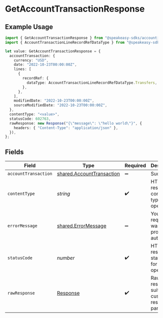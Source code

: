# GetAccountTransactionResponse

## Example Usage

```typescript
import { GetAccountTransactionResponse } from "@speakeasy-sdks/accounting/sdk/models/operations";
import { AccountTransactionLineRecordRefDataType } from "@speakeasy-sdks/accounting/sdk/models/shared";

let value: GetAccountTransactionResponse = {
  accountTransaction: {
    currency: "USD",
    date: "2022-10-23T00:00:00Z",
    lines: [
      {
        recordRef: {
          dataType: AccountTransactionLineRecordRefDataType.Transfers,
        },
      },
    ],
    modifiedDate: "2022-10-23T00:00:00Z",
    sourceModifiedDate: "2022-10-23T00:00:00Z",
  },
  contentType: "<value>",
  statusCode: 602763,
  rawResponse: new Response("{\"message\": \"hello world\"}", {
    headers: { "Content-Type": "application/json" },
  }),
};
```

## Fields

| Field                                                                         | Type                                                                          | Required                                                                      | Description                                                                   |
| ----------------------------------------------------------------------------- | ----------------------------------------------------------------------------- | ----------------------------------------------------------------------------- | ----------------------------------------------------------------------------- |
| `accountTransaction`                                                          | [shared.AccountTransaction](../../../sdk/models/shared/accounttransaction.md) | :heavy_minus_sign:                                                            | Success                                                                       |
| `contentType`                                                                 | *string*                                                                      | :heavy_check_mark:                                                            | HTTP response content type for this operation                                 |
| `errorMessage`                                                                | [shared.ErrorMessage](../../../sdk/models/shared/errormessage.md)             | :heavy_minus_sign:                                                            | Your API request was not properly authorized.                                 |
| `statusCode`                                                                  | *number*                                                                      | :heavy_check_mark:                                                            | HTTP response status code for this operation                                  |
| `rawResponse`                                                                 | [Response](https://developer.mozilla.org/en-US/docs/Web/API/Response)         | :heavy_check_mark:                                                            | Raw HTTP response; suitable for custom response parsing                       |